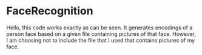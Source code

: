 # FaceRecognition

Hello, this code works exactly as can be seen. It generates encodings of a person face based on a given file containing pictures of that face.
However, I am choosing not to include the file that I used that contains pictures of my face.
